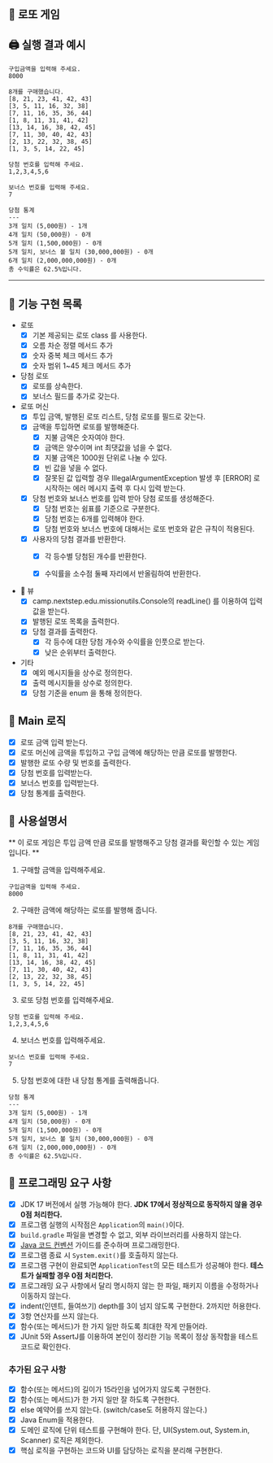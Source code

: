 ## :money_with_wings: 로또 게임 

## :printer: 실행 결과 예시

```
구입금액을 입력해 주세요.
8000

8개를 구매했습니다.
[8, 21, 23, 41, 42, 43] 
[3, 5, 11, 16, 32, 38] 
[7, 11, 16, 35, 36, 44] 
[1, 8, 11, 31, 41, 42] 
[13, 14, 16, 38, 42, 45] 
[7, 11, 30, 40, 42, 43] 
[2, 13, 22, 32, 38, 45] 
[1, 3, 5, 14, 22, 45]

당첨 번호를 입력해 주세요.
1,2,3,4,5,6

보너스 번호를 입력해 주세요.
7

당첨 통계
---
3개 일치 (5,000원) - 1개
4개 일치 (50,000원) - 0개
5개 일치 (1,500,000원) - 0개
5개 일치, 보너스 볼 일치 (30,000,000원) - 0개
6개 일치 (2,000,000,000원) - 0개
총 수익률은 62.5%입니다.
```

---

## :checkered_flag: 기능 구현 목록

- 로또 
  - [x] 기본 제공되는 로또 class 를 사용한다.
  - [x] 오름 차순 정렬 메서드 추가
  - [x] 숫자 중복 체크 메서드 추가
  - [x] 숫자 범위 1~45 체크 메서드 추가

- 당첨 로또
  - [x] 로또를 상속한다.
  - [x] 보너스 필드를 추가로 갖는다.

- 로또 머신
  - [x] 투입 금액, 발행된 로또 리스트, 당첨 로또를 필드로 갖는다.
  - [x] 금액을 투입하면 로또를 발행해준다.
    - [x] 지불 금액은 숫자여야 한다.
    - [x] 금액은 양수이며 int 최댓값을 넘을 수 없다.
    - [x] 지불 금액은 1000원 단위로 나눌 수 있다.
    - [x] 빈 값을 넣을 수 없다.
    - [x] 잘못된 값 입력할 경우 IllegalArgumentException 발생 후
      [ERROR] 로 시작하는 에러 메시지 출력 후 다시 입력 받는다.
  - [x] 당첨 번호와 보너스 번호를 입력 받아 당첨 로또를 생성해준다.
    - [x] 당첨 번호는 쉼표를 기준으로 구분한다.
    - [x] 당첨 번호는 6개를 입력해야 한다.
    - [x] 당첨 번호와 보너스 번호에 대해서는 로또 번호와 같은 규칙이 적용된다.
  - [x] 사용자의 당첨 결과를 반환한다.
    - [x] 각 등수별 당첨된 개수를 반환한다.
    - [x] 수익률을 소수점 둘째 자리에서 반올림하여 반환한다.

    
- :rainbow: 뷰
  - [x] camp.nextstep.edu.missionutils.Console의 readLine() 를 이용하여
    입력값을 받는다.
  - [x] 발행된 로또 목록을 출력한다.
  - [x] 당첨 결과를 출력한다.
    - [x] 각 등수에 대한 당첨 개수와 수익률을 인풋으로 받는다.
    - [x] 낮은 순위부터 출력한다.

- 기타 
  - [x] 예외 메시지들을 상수로 정의한다.
  - [x] 출력 메시지들을 상수로 정의한다.
  - [x] 당첨 기준을 enum 을 통해 정의한다.

## :star2: Main 로직
- [x] 로또 금액 입력 받는다.
- [x] 로또 머신에 금액을 투입하고 구입 금액에 해당하는 만큼 로또를 발행한다.
- [x] 발행한 로또 수량 및 번호를 출력한다.
- [x] 당첨 번호를 입력받는다.
- [x] 보너스 번호를 입력받는다.
- [x] 당첨 통계를 출력한다.

## :flashlight: 사용설명서 

** 이 로또 게임은 투입 금액 만큼 로또를 발행해주고 당첨 결과를 확인할 수 있는 게임입니다. **

1. 구매할 금액을 입력해주세요.
```
구입금액을 입력해 주세요.
8000
```

2. 구매한 금액에 해당하는 로또를 발행해 줍니다.
```
8개를 구매했습니다.
[8, 21, 23, 41, 42, 43] 
[3, 5, 11, 16, 32, 38] 
[7, 11, 16, 35, 36, 44] 
[1, 8, 11, 31, 41, 42] 
[13, 14, 16, 38, 42, 45] 
[7, 11, 30, 40, 42, 43] 
[2, 13, 22, 32, 38, 45] 
[1, 3, 5, 14, 22, 45]
```
3. 로또 당첨 번호를 입력해주세요.
```
당첨 번호를 입력해 주세요.
1,2,3,4,5,6
```

4. 보너스 번호를 입력해주세요.
```
보너스 번호를 입력해 주세요.
7
```

5. 당첨 번호에 대한 내 당첨 통계를 출력해줍니다.
```
당첨 통계
---
3개 일치 (5,000원) - 1개
4개 일치 (50,000원) - 0개
5개 일치 (1,500,000원) - 0개
5개 일치, 보너스 볼 일치 (30,000,000원) - 0개
6개 일치 (2,000,000,000원) - 0개
총 수익률은 62.5%입니다.
```

## 🎯 프로그래밍 요구 사항

- [x] JDK 17 버전에서 실행 가능해야 한다. **JDK 17에서 정상적으로 동작하지 않을 경우 0점 처리한다.**
- [x] 프로그램 실행의 시작점은 `Application`의 `main()`이다.
- [x] `build.gradle` 파일을 변경할 수 없고, 외부 라이브러리를 사용하지 않는다.
- [x] [Java 코드 컨벤션](https://github.com/woowacourse/woowacourse-docs/tree/master/styleguide/java) 가이드를 준수하며 프로그래밍한다.
- [x] 프로그램 종료 시 `System.exit()`를 호출하지 않는다.
- [x] 프로그램 구현이 완료되면 `ApplicationTest`의 모든 테스트가 성공해야 한다. **테스트가 실패할 경우 0점 처리한다.**
- [x] 프로그래밍 요구 사항에서 달리 명시하지 않는 한 파일, 패키지 이름을 수정하거나 이동하지 않는다.
- [x] indent(인덴트, 들여쓰기) depth를 3이 넘지 않도록 구현한다. 2까지만 허용한다.
- [x] 3항 연산자를 쓰지 않는다.
- [x] 함수(또는 메서드)가 한 가지 일만 하도록 최대한 작게 만들어라.
- [x] JUnit 5와 AssertJ를 이용하여 본인이 정리한 기능 목록이 정상 동작함을 테스트 코드로 확인한다.

### 추가된 요구 사항

- [x] 함수(또는 메서드)의 길이가 15라인을 넘어가지 않도록 구현한다.
- [x] 함수(또는 메서드)가 한 가지 일만 잘 하도록 구현한다.
- [x] else 예약어를 쓰지 않는다. (switch/case도 허용하지 않는다.)
- [x] Java Enum을 적용한다.
- [x] 도메인 로직에 단위 테스트를 구현해야 한다. 단, UI(System.out, System.in, Scanner) 로직은 제외한다.
- [x] 핵심 로직을 구현하는 코드와 UI를 담당하는 로직을 분리해 구현한다.
